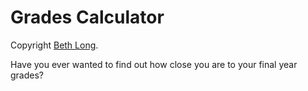# Grades Calculator
Copyright [Beth Long](bethlong.co.uk).

Have you ever wanted to find out how close you are to your final year grades?
